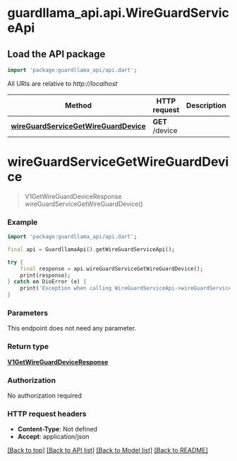 # guardllama_api.api.WireGuardServiceApi

## Load the API package
```dart
import 'package:guardllama_api/api.dart';
```

All URIs are relative to *http://localhost*

Method | HTTP request | Description
------------- | ------------- | -------------
[**wireGuardServiceGetWireGuardDevice**](WireGuardServiceApi.md#wireguardservicegetwireguarddevice) | **GET** /device | 


# **wireGuardServiceGetWireGuardDevice**
> V1GetWireGuardDeviceResponse wireGuardServiceGetWireGuardDevice()



### Example
```dart
import 'package:guardllama_api/api.dart';

final api = GuardllamaApi().getWireGuardServiceApi();

try {
    final response = api.wireGuardServiceGetWireGuardDevice();
    print(response);
} catch on DioError (e) {
    print('Exception when calling WireGuardServiceApi->wireGuardServiceGetWireGuardDevice: $e\n');
}
```

### Parameters
This endpoint does not need any parameter.

### Return type

[**V1GetWireGuardDeviceResponse**](V1GetWireGuardDeviceResponse.md)

### Authorization

No authorization required

### HTTP request headers

 - **Content-Type**: Not defined
 - **Accept**: application/json

[[Back to top]](#) [[Back to API list]](../README.md#documentation-for-api-endpoints) [[Back to Model list]](../README.md#documentation-for-models) [[Back to README]](../README.md)

